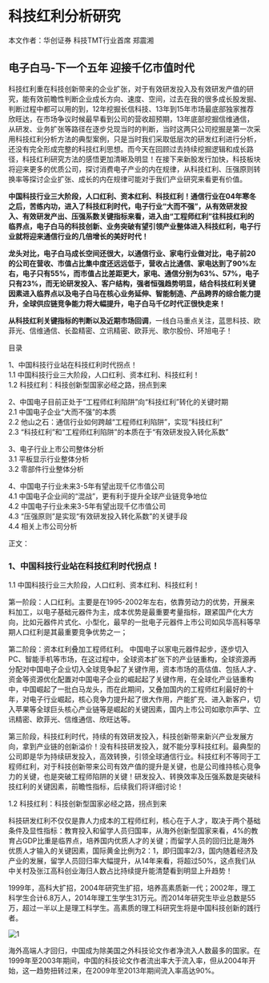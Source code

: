 
# 科技红利分析研究

本文作者：华创证券 科技TMT行业首席 郑震湘


## 电子白马-下一个五年 迎接千亿市值时代

科技红利重在科技创新带来的企业扩张，对于有效研发投入及有效研发产值的研究，能有效前瞻性判断企业成长方向、速度、空间，过去在我的很多成长股发掘、判断过程中都可以用的到，12年挖掘长信科技、13年到15年市场最底部独家推荐欣旺达，在市场争议时候最早看到公司的营收超预期，13年底部挖掘信维通信，从研发、业务扩张等路径在逐步兑现当时的判断，当时这两只公司挖掘是第一次采用科技红利分析方法的典型案例，只是当时我们采取低层次的研发红利进行分析，还没有完全形成完整的科技红利思想。而今天在回顾过去持续挖掘逻辑和成长路径，科技红利研究方法的感悟更加清晰及明显！在接下来新股发行加快，科技板块将迎来更多的优质公司，探讨消费电子产业的内在规律，从科技红利、压强原则转换率等探讨企业扩张、成长的内在规律可能对于我们产业研究来看更有价值。

**中国科技行业三大阶段，人口红利、资本红利、科技红利！通信行业在04年寒冬之后，苦练内功，进入了科技红利时代，电子行业“大而不强”，从有效研发投入、有效研发产出、压强系数关键指标来看，进入由“工程师红利”往科技红利的临界点，电子白马的科技创新、业务突破有望引领产业整体进入科技红利，电子行业就将迎来通信行业的几倍增长的美好时代！**

**龙头对比，电子白马成长空间还很大，以通信行业、家电行业做对比，电子前20的公司在营收、市值占比集中度还远远低于，营收占比通信、家电达到了90%左右，电子只有55%，而市值占比差距更大，家电、通信分别为63%、57%，电子只有23%，而无论研发投入、客户结构，强者恒强趋势明显，结合科技红利关键因素进入临界点以及电子白马在核心业务延伸、智能制造、产品跨界的综合能力提升，全球供应链竞争能力将大幅提升，电子白马千亿时代正很快走来！**


**从科技红利关键指标的判断以及近期市场回调**，一线白马重点关注，蓝思科技、欧菲光、信维通信、长盈精密、立讯精密、欧菲光、歌尔股份、环旭电子！
 
目录

1、中国科技行业站在科技红利时代拐点！  
1.1 中国科技行业三大阶段，人口红利、资本红利、科技红利！  
1.2 科技红利：科技创新型国家必经之路，拐点到来  
 
2、中国电子目前正处于“工程师红利陷阱”向“科技红利”转化的关键时期  
2.1 中国电子企业“大而不强”的本质  
2.2 他山之石：通信行业如何跨越“工程师红利陷阱”，实现“科技红利”  
2.3 “科技红利”和“工程师红利陷阱”的本质在于“有效研发投入转化系数”  
 
3、电子行业上市公司整体分析  
3.1 平板显示行业整体分析  
3.2 零部件行业整体分析  
 
4、中国电子行业未来3-5年有望出现千亿市值公司  
4.1 中国电子企业间的“混战”，更有利于提升全球产业链竞争地位  
4.2 中国电子行业未来3-5年有望出现千亿市值公司  
4.3 “压强原则”是实现“有效研发投入转化系数”的关键手段  
4.4 相关上市公司分析
 
正文：  

### 1、中国科技行业站在科技红利时代拐点！  

1.1 中国科技行业三大阶段，人口红利、资本红利、科技红利！

第一阶段：人口红利。主要是在1995-2002年左右，依靠劳动力的优势，开展来料加工，以电子基础元器件为主，成本优势是最重要考量指标，跟紧国产化大方向，比如元器件片式化、小型化，最早的一批电子元器件上市公司如风华高科等早期人口红利是其最重要竞争优势之一；

第二阶段：资本红利叠加工程师红利。 中国电子以家电元器件起步，逐步切入PC、智能手机等市场，在这过程中，全球资本扩张下的产业链重构，全球资源再分配对中国电子企业切入全球竞争起了关键作用，资本市场的高估值、包括人才、资金等资源优化配置对中国电子企业的崛起起了关键作用，在全球化产业链重构中，中国崛起了一批白马龙头，而在此期间，又叠加国内的工程师红利最好的十年，对电子行业崛起，核心竞争力提升起了很大作用，产能扩充、进入新客户，切入苹果等全球巨头核心产业链等是崛起的关键因素，国内上市公司如歌尔声学、立讯精密、欧菲光、信维通信、欣旺达等。

第三阶段，科技红利时代，持续的有效研发投入，科技创新带来新兴产业发展方向，拿到产业链的创新溢价！没有科技研发投入，就不能分享科技红利。最典型的公司即是华为持续研发投入，高效转换，引领全球通信行业。科技红利不等同于工程师红利，对于科技创新带来公司有效产值的提升是关键，也是公司维持核心竞争力的关键，也是突破工程师陷阱的关键！研发投入、转换效率及压强系数是突破科技红利的关键因素，前瞻性指标，后续我们将详细讨论！

1.2 科技红利：科技创新型国家必经之路，拐点到来

科技研发红利不仅仅是靠人力成本的工程师红利，核心在于人才，取决于两个基础条件及显性指标：教育投入和留学人员归国率，从海外创新型国家来看，4%的教育占GDP比重是临界点，培养国内优质人才的关键；而留学人员的回归比是海外优质人才输入的关键因素，国际黄金比例为2：1，即归国率2/3，国内随着经济及产业的发展，留学人员回归率大幅提升，从14年来看，将超过50%，这点我们从中关村及张江高科创业海归人数占比持续提升能清楚看到明显上升趋势！

1999年，高科大扩招，2004年研究生扩招，培养高素质新一代；2002年，理工科学生合计6.8万人，2014年理工生学生31万元。而2014年研究生毕业总数是55万，超过一半以上是理工科学生。高素质的理工科研究生将是中国科技创新的践行者。

![1](/images/kjhlfx/1.jpg)
                          
海外高端人才回归，中国成为除美国之外科技论文作者净流入人数最多的国家。在1999年至2003年期间，中国的科技论文作者流出率大于流入率，但从2004年开始，这一趋势扭转过来，在2009年至2013年期间流入率高达90%。
